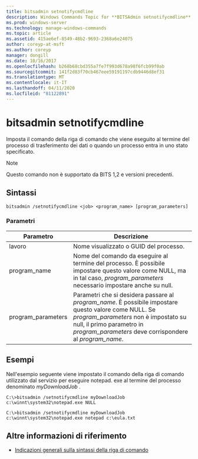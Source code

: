 ```yaml
---
title: bitsadmin setnotifycmdline
description: Windows Commands Topic for **BITSAdmin setnotifycmdline**, che consente di impostare il comando della riga di comando che viene eseguito al termine del processo di trasferimento dei dati o quando un processo entra in uno stato.
ms.prod: windows-server
ms.technology: manage-windows-commands
ms.topic: article
ms.assetid: 415ae6ef-8549-48b2-9693-2368a6e24075
author: coreyp-at-msft
ms.author: coreyp
manager: dongill
ms.date: 10/16/2017
ms.openlocfilehash: b268b68cbd355a7fe7f993d678a98f6fcb99f0ab
ms.sourcegitcommit: 141f2d83f70cb467eee59191197cdb9446d8ef31
ms.translationtype: MT
ms.contentlocale: it-IT
ms.lasthandoff: 04/11/2020
ms.locfileid: "81122891"
---
```

# <a name="bitsadmin-setnotifycmdline"></a>bitsadmin setnotifycmdline

Imposta il comando della riga di comando che viene eseguito al termine del processo di trasferimento dei dati o quando un processo entra in uno stato specificato.

> [!NOTE]
> Questo comando non è supportato da BITS 1,2 e versioni precedenti.

## <a name="syntax"></a>Sintassi

```
bitsadmin /setnotifycmdline <job> <program_name> [program_parameters]
```

### <a name="parameters"></a>Parametri

| Parametro | Descrizione |
| --------- | ----------- |
| lavoro | Nome visualizzato o GUID del processo. |
| program_name | Nome del comando da eseguire al termine del processo. È possibile impostare questo valore come NULL, ma in tal caso, *program_parameters* necessario impostare anche su null. |
| program_parameters | Parametri che si desidera passare al *program_name*. È possibile impostare questo valore come NULL. Se *program_parameters* non è impostato su null, il primo parametro in *program_parameters* deve corrispondere al *program_name*. |

## <a name="examples"></a>Esempi

Nell'esempio seguente viene impostato il comando della riga di comando utilizzato dal servizio per eseguire notepad. exe al termine del processo denominato *myDownloadJob* .

```
C:\>bitsadmin /setnotifycmdline myDownloadJob c:\winnt\system32\notepad.exe NULL
```

```
C:\>bitsadmin /setnotifycmdline myDownloadJob c:\winnt\system32\notepad.exe notepad c:\eula.txt
```

## <a name="additional-references"></a>Altre informazioni di riferimento

- [Indicazioni generali sulla sintassi della riga di comando](command-line-syntax-key.md)